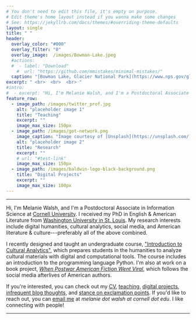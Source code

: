 ```yaml
---
# You don't need to edit this file, it's empty on purpose.
# Edit theme's home layout instead if you wanna make some changes
# See: https://jekyllrb.com/docs/themes/#overriding-theme-defaults
layout: single
title: " "
header:
  overlay_color: "#000"
  overlay_filter: "0"
  overlay_image:  /images/Bowman-Lake.jpeg
  #actions:
  #  - label: "Download"
    #  url: "https://github.com/mmistakes/minimal-mistakes/"
  caption: "[Bowman Lake, Glacier National Park](https://www.nps.gov/glac/index.htm) // I like hiking"
excerpt: " <br>  <br>  <br> "
#intro: 
#  - excerpt: "Hi, I'm Melanie Walsh, and I'm a Postdoctoral Associate in Information Science at [Cornell University](https://infosci.cornell.edu/), where I am designing and teaching an Introduction to Cultural Analytics course for humanities students with no previous programming background."
feature_row:
  - image_path: /images/twitter_prof.jpg
    alt: "placeholder image 1"
    title: "Teaching"
    excerpt: ""
    image_max_size: 150px
  - image_path: /images/got-network.png
    image_caption: "Image courtesy of [Unsplash](https://unsplash.com/)"
    alt: "placeholder image 2"
    title: "Research"
    excerpt: ""
    # url: "#test-link"
    image_max_size: 150px
  - image_path: /images/baldwin-logo-black-background.png
    title: "Digital Projects"
    excerpt: ""
    image_max_size: 100px
---
```


---

Hi, I'm Melanie Walsh, and I'm a Postdoctoral Associate in Information Science at [Cornell University](https://infosci.cornell.edu/content/walsh). I received my PhD in English & American Literature from [Washington University in St. Louis](https://english.wustl.edu/). My research interests include digital humanities, cultural analytics, social media, and American literature & culture---preferably all of the above combined.

I recently designed and taught an undergraduate course, ["Introduction to Cultural Analytics"](https://melaniewalsh.github.io/Intro-Cultural-Analytics/features/welcome.html), which prepares students in the humanities to analyze cultural materials with digital and computational tools. The course includes an introduction to the programming language Python. I'm also at work on a book project, [*When Postwar American Fiction Went Viral*](/book), which follows the social media afterlives of American authors.

If you're interested, you can check out my [CV](/cv), [teaching](/teaching), [digital projects](/digitalprojects), [infrequent blog thoughts](/blog), and [stance on exclamation points](https://www.stltoday.com/lifestyles/parenting/aisha-sultan/aisha-sultan-sad-the-alarming-rise-of-exclamation-point-abuse/article_e454ad04-e385-5f00-a4ef-173ec185dc7e.html). If you'd like to reach out, you can [email me](mailto:melanie.walsh@cornell.edu) at *melanie dot walsh at cornell dot edu*. I like connecting with people!

---
